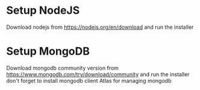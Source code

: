 # Setup NodeJS

Download nodejs from https://nodejs.org/en/download and run the installer

# Setup MongoDB

Download mongodb community version from https://www.mongodb.com/try/download/community and run the installer
don't forget to install mongodb client Atlas for managing mongodb
